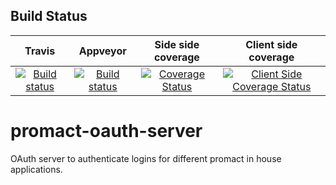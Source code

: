 Build Status
------------

|Travis |Appveyor |Side side coverage |Client side coverage |
|:------:|:------:|:------:|:------:|
|[![Build status](https://api.travis-ci.org/Promact/oauth-server.svg?branch=dev)](https://travis-ci.org/Promact/oauth-server)|[![Build status](https://ci.appveyor.com/api/projects/status/xdxu10wy5mgw32xk?svg=true)](https://ci.appveyor.com/project/Ankit/oauth-server)|[![Coverage Status](https://coveralls.io/repos/github/Promact/oauth-server/badge.svg?branch=dev)](https://coveralls.io/github/Promact/oauth-server?branch=dev)|[![Client Side Coverage Status](https://img.shields.io/codecov/c/github/Promact/oauth-server/codecovIntegration.svg)](https://codecov.io/github/Promact/oauth-server/commits)|

# promact-oauth-server
OAuth server to authenticate logins for different promact in house applications.